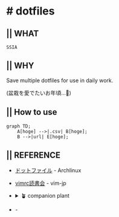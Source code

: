 # # dotfiles
## || WHAT
`SSIA`

## || WHY
Save multiple dotfiles for use in daily work.

(盆栽を愛でたいお年頃...🍵)

## || How to use

```mermaid
graph TD;
    A[hoge] -->|.csv| B[hoge];
    B -->|url| E[hoge];

```
<!--
https://docs.github.com/get-started/writing-on-github/working-with-advanced-formatting/creating-diagrams#creating-mermaid-diagrams
-->

## || REFERENCE
- [ドットファイル](https://wiki.archlinux.jp/index.php/%E3%83%89%E3%83%83%E3%83%88%E3%83%95%E3%82%A1%E3%82%A4%E3%83%AB) - Archlinux
- [vimrc読書会](https://vim-jp.org/reading-vimrc/) - vim-jp
- <details>
    <summary> 🪴 companion plant </summary>
    
        ※ いいな~と思った方々の個人的覚書
    
     - https://github.com/yutkat/dotfiles
     - https://github.com/mollifier/config
     - https://github.com/disk-inue/dotfiles
     - https://github.com/shiro/dotfiles
     - 
    
    </details>
- []() - 
